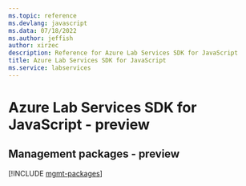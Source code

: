 ```yaml
---
ms.topic: reference
ms.devlang: javascript
ms.data: 07/18/2022
ms.author: jeffish
author: xirzec
description: Reference for Azure Lab Services SDK for JavaScript
title: Azure Lab Services SDK for JavaScript
ms.service: labservices
---
```

# Azure Lab Services SDK for JavaScript - preview

## Management packages - preview
[!INCLUDE [mgmt-packages](lab-services-mgmt-index.md)]
